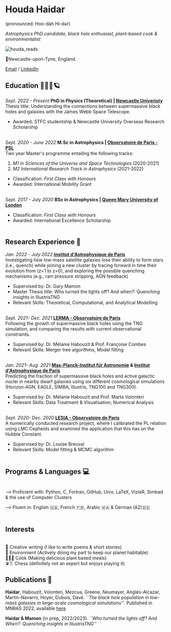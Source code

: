 
# Houda Haidar 
(pronounced: Hoo-dah Hi-dər)

 _Astrophysics PhD candidate, black hole enthusiast, plant-based cook & environmentalist_ 

![houda_reads](https://user-images.githubusercontent.com/74595294/187956083-c04c64aa-4789-4bca-a467-ab207b779b41.png)

📍Newcastle-upon-Tyne, England.



[Email](mailto:houda.physics@gmail.com) / [LinkedIn](https://www.linkedin.com/in/houdahaidar/) 


## Education 👩🏻‍🏫🪐

_Sept. 2022 - Present_   **PhD in Physics (Theoretical)  | [Newcastle Univeristy](https://www.ncl.ac.uk/maths-physics/)**  <br>
Thesis title: Understanding the connections between supermassive black holes and galaxies with the James Webb Space Telescope.

- Awarded:  STFC studentship & Newcastle University Overseas Research Scholarship
<br><br>

_Sept. 2020 - June 2022_   **M.Sc in Astrophysics  | [Observatoire de Paris - PSL](https://www.observatoiredeparis.psl.eu/-master-231-.html?lang=en)**  <br>
Two year Master's programme entailing the following tracks: 
1. _M1 in Sciences of the Universe and Space Technologies_ (2020-2021) 
2. _M2 International Research Track in Astrophysics_ (2021-2022)
 - Classification: _First Class with Honours_
 - Awarded: International Mobility Grant 
<br><br>

_Sept. 2017 - July 2020_   **BSc in Astrophysics  | [Queen Mary University of London](https://www.qmul.ac.uk/spcs/physics-and-astronomy/)**  <br>
 - Classification: _First Class with Honours_
 - Awarded: International Excellence Scholarship
<br><br>


## Research Experience 🔭

_Jan. 2022 - July 2022_   **[Institut d'Astrophysique de Paris](https://www.iap.fr)**  <br>
Investigating how low-mass satellite galaxies lose their ability to form stars (i.e., quench) while joining a new cluster by tracing forward in time their evolution from (z=1 to z=0), and exploring the possible quenching mechanisms (e.g., ram pressure stripping, AGN feedback)

 - Supervised by:  Dr. Gary Mamon
 - Master Thesis title: Who turned the lights off? And when?: Quenching insights in IllustrisTNG
 - Relevant Skills: Theoretical, Computational, and Analytical  Modelling
<br><br>


_Sept. 2021- Dec. 2021_   **[LERMA - Observatoire de Paris](https://lerma.obspm.fr/?lang=en)**  <br>
 Following the growth of supermassive black holes using the TNG simulation, and comparing the results with current observational constraints.
 - Supervised by:  Dr. Mélanie Habouzit & Prof. Françoise Combes 
 - Relevant Skills: Merger tree algorithms, Model fitting
<br><br>

_Jan. 2021- Aug. 2021_   **[Max-Planck-Institut für Astronomie](https://www.mpia.de/en) & [Institut d'Astrophysique de Paris](https://www.iap.fr)**  <br>
Predicting the fraction of  supermassive black holes and active galactic nuclei in nearby dwarf galaxies using six different cosmological simulations (Horizon-AGN, EAGLE, SIMBA, Illustris, TNG100 and TNG300). 
 - Supervised by:    Dr. Mélanie Habouzit and Prof. Marta Volonteri
 - Relevant Skills: Data Treatment \&  Visualisation; Numerical Analysis
<br><br>


_Sept. 2020- Dec. 2020_   **[LESIA - Observatoire de Paris](https://lesia.obspm.fr)**  <br>
A numerically conducted research project, where I calibrated the PL relation using LMC Cepheids and examined the application that this has on the Hubble Constant.
 - Supervised by:  Dr. Louise Breuval
 - Relevant Skills:  Model fitting & MCMC algorithm
<br><br>


## Programs & Languages 💻
 <br>
--> Proficient with: Python, C, Fortran, GitHub, Unix, LaTeX, VizieR, Simbad & the use of Computer Clusters

--> Fluent in:  English 🇬🇧, French 🇫🇷, Arabic 🇲🇦 & German (A2)🇩🇪
 <br> <br>

## Interests 
<br>
📝 Creative writing (I like to write poems & short stories)<br>
🌱 Environment (Actively doing my part to keep our planet habitable)<br>
👩🏻‍🍳 Cook (Making delicious plant based meals)<br>
♛♖ Chess (definitely not an expert but enjoys playing it)
<br>

## Publications 📜

**Haidar**, Habouzit, Volonteri, Mezcua, Greene, Neumayer, Anglés-Alcazar, Martin-Navarro, Hoyer, Dubois, Davé. _``The black hole population in low-mass galaxies in large-scale cosmological simulations''_.  Published in MNRAS 2022, available [here](https://academic.oup.com/mnras/article-abstract/514/4/4912/6609506)


**Haidar & Mamon** (in prep, 2022/2023).  _``Who turned the lights off? And When?: Quenching insights in IllustrisTNG''_

